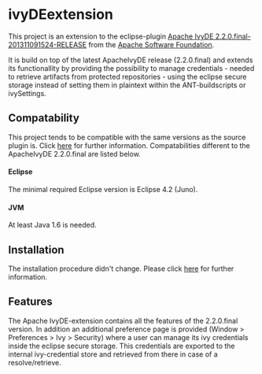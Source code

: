 # ivyDEextension
This project is an extension to the eclipse-plugin [Apache IvyDE 2.2.0.final-201311091524-RELEASE](https://ant.apache.org/ivy/ivyde/) from the [Apache Software Foundation](https://www.apache.org/).

It is build on top of the latest ApacheIvyDE release (2.2.0.final) and extends its functionallity by providing the possibility to manage credentials - needed to retrieve artifacts from protected repositories - using the eclipse secure storage instead of setting them in plaintext within the ANT-buildscripts or ivySettings.

## Compatability
This project tends to be compatible with the same versions as the source plugin is. Click [here](http://ant.apache.org/ivy/ivyde/history/trunk/compatibility.html) for further information. Compatabilities different to the ApacheIvyDE 2.2.0.final are listed below.

#### Eclipse
The minimal required Eclipse version is Eclipse 4.2 (Juno).

#### JVM
At least Java 1.6 is needed.

## Installation
The installation procedure didn't change. Please click [here](http://ant.apache.org/ivy/ivyde/history/trunk/install.html) for further information.

## Features
The Apache IvyDE-extension contains all the features of the 2.2.0.final version. In addition an additional preference page is provided (Window > Preferences > Ivy > Security) where a user can manage its ivy credentials inside the eclipse secure storage. This credentials are exported to the internal ivy-credential store and retrieved from there in case of a resolve/retrieve.
